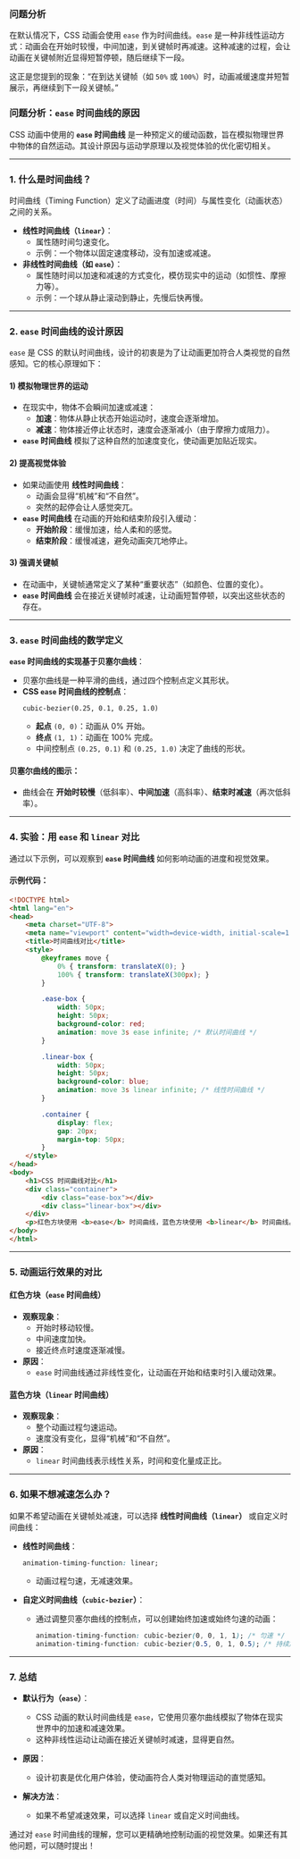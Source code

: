 ### **问题分析**

在默认情况下，CSS 动画会使用 `ease` 作为时间曲线。`ease` 是一种非线性运动方式：动画会在开始时较慢，中间加速，到关键帧时再减速。这种减速的过程，会让动画在关键帧附近显得短暂停顿，随后继续下一段。

这正是您提到的现象：“在到达关键帧（如 `50%` 或 `100%`）时，动画减缓速度并短暂展示，再继续到下一段关键帧。”

### **问题分析：`ease` 时间曲线的原因**
CSS 动画中使用的 **`ease` 时间曲线** 是一种预定义的缓动函数，旨在模拟物理世界中物体的自然运动。其设计原因与运动学原理以及视觉体验的优化密切相关。

---

### **1. 什么是时间曲线？**
时间曲线（Timing Function）定义了动画进度（时间）与属性变化（动画状态）之间的关系。
- **线性时间曲线（`linear`）**：
  - 属性随时间匀速变化。
  - 示例：一个物体以固定速度移动，没有加速或减速。
- **非线性时间曲线（如 `ease`）**：
  - 属性随时间以加速和减速的方式变化，模仿现实中的运动（如惯性、摩擦力等）。
  - 示例：一个球从静止滚动到静止，先慢后快再慢。

---

### **2. `ease` 时间曲线的设计原因**
`ease` 是 CSS 的默认时间曲线，设计的初衷是为了让动画更加符合人类视觉的自然感知。它的核心原理如下：

#### **1) 模拟物理世界的运动**
- 在现实中，物体不会瞬间加速或减速：
  - **加速**：物体从静止状态开始运动时，速度会逐渐增加。
  - **减速**：物体接近停止状态时，速度会逐渐减小（由于摩擦力或阻力）。
- **`ease` 时间曲线** 模拟了这种自然的加速度变化，使动画更加贴近现实。

#### **2) 提高视觉体验**
- 如果动画使用 **线性时间曲线**：
  - 动画会显得“机械”和“不自然”。
  - 突然的起停会让人感觉突兀。
- **`ease` 时间曲线** 在动画的开始和结束阶段引入缓动：
  - **开始阶段**：缓慢加速，给人柔和的感觉。
  - **结束阶段**：缓慢减速，避免动画突兀地停止。

#### **3) 强调关键帧**
- 在动画中，关键帧通常定义了某种“重要状态”（如颜色、位置的变化）。
- **`ease` 时间曲线** 会在接近关键帧时减速，让动画短暂停顿，以突出这些状态的存在。

---

### **3. `ease` 时间曲线的数学定义**
**`ease` 时间曲线的实现基于贝塞尔曲线**：
- 贝塞尔曲线是一种平滑的曲线，通过四个控制点定义其形状。
- **CSS `ease` 时间曲线的控制点**：
  ```text
  cubic-bezier(0.25, 0.1, 0.25, 1.0)
  ```
  - **起点** `(0, 0)`：动画从 0% 开始。
  - **终点** `(1, 1)`：动画在 100% 完成。
  - 中间控制点 `(0.25, 0.1)` 和 `(0.25, 1.0)` 决定了曲线的形状。

#### 贝塞尔曲线的图示：
- 曲线会在 **开始时较慢**（低斜率）、**中间加速**（高斜率）、**结束时减速**（再次低斜率）。

---

### **4. 实验：用 `ease` 和 `linear` 对比**
通过以下示例，可以观察到 **`ease` 时间曲线** 如何影响动画的进度和视觉效果。

#### 示例代码：
```html
<!DOCTYPE html>
<html lang="en">
<head>
    <meta charset="UTF-8">
    <meta name="viewport" content="width=device-width, initial-scale=1.0">
    <title>时间曲线对比</title>
    <style>
        @keyframes move {
            0% { transform: translateX(0); }
            100% { transform: translateX(300px); }
        }

        .ease-box {
            width: 50px;
            height: 50px;
            background-color: red;
            animation: move 3s ease infinite; /* 默认时间曲线 */
        }

        .linear-box {
            width: 50px;
            height: 50px;
            background-color: blue;
            animation: move 3s linear infinite; /* 线性时间曲线 */
        }

        .container {
            display: flex;
            gap: 20px;
            margin-top: 50px;
        }
    </style>
</head>
<body>
    <h1>CSS 时间曲线对比</h1>
    <div class="container">
        <div class="ease-box"></div>
        <div class="linear-box"></div>
    </div>
    <p>红色方块使用 <b>ease</b> 时间曲线，蓝色方块使用 <b>linear</b> 时间曲线。</p>
</body>
</html>
```

---

### **5. 动画运行效果的对比**
#### **红色方块（`ease` 时间曲线）**
- **观察现象**：
  - 开始时移动较慢。
  - 中间速度加快。
  - 接近终点时速度逐渐减慢。
- **原因**：
  - `ease` 时间曲线通过非线性变化，让动画在开始和结束时引入缓动效果。

#### **蓝色方块（`linear` 时间曲线）**
- **观察现象**：
  - 整个动画过程匀速运动。
  - 速度没有变化，显得“机械”和“不自然”。
- **原因**：
  - `linear` 时间曲线表示线性关系，时间和变化量成正比。

---

### **6. 如果不想减速怎么办？**
如果不希望动画在关键帧处减速，可以选择 **线性时间曲线（`linear`）** 或自定义时间曲线：
- **线性时间曲线**：
  ```css
  animation-timing-function: linear;
  ```
  - 动画过程匀速，无减速效果。

- **自定义时间曲线（`cubic-bezier`）**：
  - 通过调整贝塞尔曲线的控制点，可以创建始终加速或始终匀速的动画：
    ```css
    animation-timing-function: cubic-bezier(0, 0, 1, 1); /* 匀速 */
    animation-timing-function: cubic-bezier(0.5, 0, 1, 0.5); /* 持续加速 */
    ```

---

### **7. 总结**
- **默认行为（`ease`）**：
  - CSS 动画的默认时间曲线是 `ease`，它使用贝塞尔曲线模拟了物体在现实世界中的加速和减速效果。
  - 这种非线性运动让动画在接近关键帧时减速，显得更自然。

- **原因**：
  - 设计初衷是优化用户体验，使动画符合人类对物理运动的直觉感知。

- **解决方法**：
  - 如果不希望减速效果，可以选择 `linear` 或自定义时间曲线。

通过对 `ease` 时间曲线的理解，您可以更精确地控制动画的视觉效果。如果还有其他问题，可以随时提出！